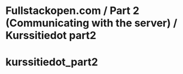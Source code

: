 # Fullstackopen.com / Part 2 (Communicating with the server) / Kurssitiedot part2

# kurssitiedot_part2
